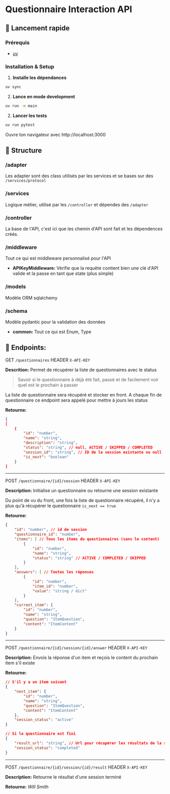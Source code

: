 # Questionnaire Interaction API


## 🚀 Lancement rapide

### Prérequis
- [uv](https://docs.astral.sh/uv/getting-started/installation/)

### Installation & Setup

1. **Installe les dépendances**
```bash
uv sync
```

2. **Lance en mode development**
```bash
uv run -m main
```

2. **Lancer les tests**
```bash
uv run pytest
```

Ouvre ton navigateur avec http://localhost:3000


## 📁 Structure

### /adapter
Les adapter sont des class utilisés par les services et se bases sur des `/services/protocol`

### /services
Logique métier, utilisé par les `/controller` et dépendes des `/adapter`

### /controller
La base de l'API, c'est ici que les chemin d'API sont fait et les dépendences créés.

### /middleware
Tout ce qui est middleware personnalisé pour l'API

- **APIKeyMiddleware:** Vérifie que la requête contient bien une clé d'API valide et la passe en tant que state (plus simple)

### /models
Modèle ORM sqlalchemy 

### /schema
Modèle pydantic pour la validation des données
- **common:** Tout ce qui est Enum, Type


## 🎯 Endpoints:

GET `/questionnaires` HEADER `X-API-KEY`

**Descrition:**
Permet de récupérer la liste de questionnaires avec le status
> Savoir si le questionnaire à déjà été fait, passé et de facilement voir quel est le prochain à passer

La liste de questionnaire sera récupéré et stocker en front.
A chaque fin de questionnaire ce endpoint sera appelé pour mettre à jours les status

**Retourne:**
```json
{
[
    {
        "id": "number",
        "name": "string",
        "description": "string",
        "status": "string", // null, ACTIVE / SKIPPED / COMPLETED
        "session_id": "string", // ID de la session existante ou null
        "is_next": "boolean"
    }
]
```
---

POST `/questionnaire/{id}/session` HEADER `X-API-KEY`

**Description:**
Initialise un questionnaire ou retourne une session existante

Du point de vu du front, une fois la liste de questionnaire récupéré, il n'y a plus qu'à récupérer le questionnaire `is_next == true`


**Retourne:**
```json
{
    "id": "number", // id de session
    "questionnaire_id": "number",
    "items": [ // Tous les items du questionnaires (sans le content)
        {
            "id": "number",
            "name": "string",
            "status": "string" // ACTIVE / COMPLETED / SKIPPED
        }
    ],
    "answers": [ // Toutes les réponses 
        {
            "id": "number",
            "item_id": "number",
            "value": "string / dict"
        }
    ],
    "current_item": {
        "id": "number",
        "name": "string",
        "question": "ItemQuestion",
        "content": "ItemContent"
    }
}
```

---

POST `/questionnaire/{id}/session/{id}/answer` HEADER `X-API-KEY`

**Description:**
Envois la réponse d'un item et reçois le content du prochain item s'il existe

**Retourne:**
```json
// S'il y a un item suivant
{
    "next_item": {
        "id": "number",
        "name": "string",
        "question": "ItemQuestion",
        "content": "ItemContent"
    },
    "session_status": "active"
}

// Si le questionnaire est fini
{
    "result_url": "string", // Url pour récupérer les résultats de la session
    "session_status": "completed"
}
```

---

POST `/questionnaire/{id}/session/{id}/result` HEADER `X-API-KEY`

**Description:**
Retourne le résultat d'une session terminé

**Retourne:**
*Will Smith*
